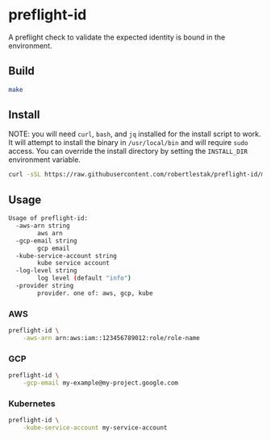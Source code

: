 # preflight-id

A preflight check to validate the expected identity is bound in the environment.

## Build

```bash
make
```

## Install

NOTE: you will need `curl`, `bash`, and `jq` installed for the install script to work. It will attempt to install the binary in `/usr/local/bin` and will require `sudo` access. You can override the install directory by setting the `INSTALL_DIR` environment variable.

```bash
curl -sSL https://raw.githubusercontent.com/robertlestak/preflight-id/main/scripts/install.sh | bash
```

## Usage

```bash
Usage of preflight-id:
  -aws-arn string
        aws arn
  -gcp-email string
        gcp email
  -kube-service-account string
        kube service account
  -log-level string
        log level (default "info")
  -provider string
        provider. one of: aws, gcp, kube
```

### AWS

```bash
preflight-id \
    -aws-arn arn:aws:iam::123456789012:role/role-name
```

### GCP

```bash
preflight-id \
    -gcp-email my-example@my-project.google.com
```

### Kubernetes

```bash
preflight-id \
    -kube-service-account my-service-account
```